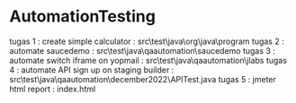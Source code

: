 # AutomationTesting

tugas 1 : create simple calculator : src\test\java\org\java\program
tugas 2 : automate saucedemo : src\test\java\qaautomation\saucedemo
tugas 3 : automate switch iframe on yopmail : src\test\java\qaautomation\jlabs
tugas 4 : automate API sign up on staging builder : src\test\java\qaautomation\december2022\APITest.java
tugas 5 : jmeter html report   : index.html
